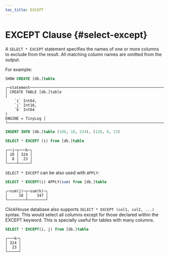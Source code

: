 ```yaml
---
toc_title: EXCEPT
---
```


# EXCEPT Clause {#select-except}

A `SELECT * EXCEPT` statement specifies the names of one or more columns to exclude from the result. All matching column names are omitted from the output.

For example: 

``` sql
SHOW CREATE [db.]table
```

```
┌─statement────────────────────────────────────────────────────────────────────────────────┐
│ CREATE TABLE [db.]table
(
    `i` Int64,
    `j` Int16,
    `k` Int64
)
ENGINE = TinyLog │
└──────────────────────────────────────────────────────────────────────────────────────────┘
```

``` sql
INSERT INTO [db.]table (100, 10, 324), (120, 8, 23)
```

``` sql
SELECT * EXCEPT (i) from [db.]table
```

```
┌──j─┬───k─┐
│ 10 │ 324 │
│  8 │  23 │
└────┴─────┘
```

`SELECT * EXCEPT` can be also used with `APPLY`:

``` sql
SELECT * EXCEPT(i) APPLY(sum) from [db.]table
```
```
┌─sum(j)─┬─sum(k)─┐
│     18 │    347 │
└────────┴────────┘
```

ClickHouse database also supports `SELECT * EXCEPT (col1, col2, ...)` syntax. This would select all columns except for those declared within the EXCEPT keyword. This is specially useful for tables with many columns.

``` sql
SELECT * EXCEPT(i, j) from [db.]table
```

```
┌───k─┐
│ 324 │
│  23 │
└─────┘
```